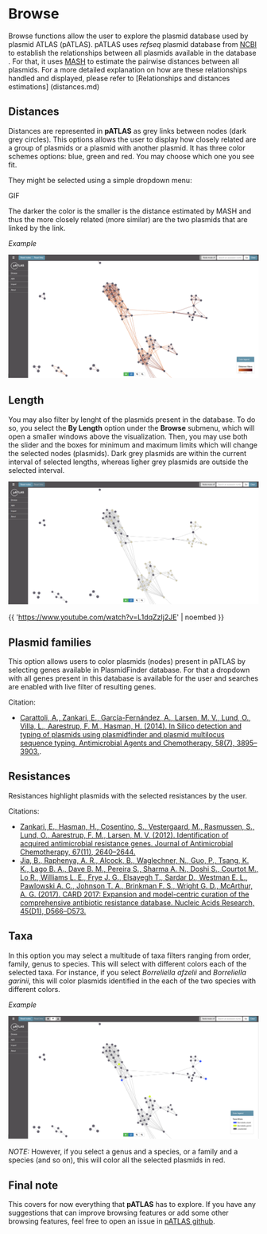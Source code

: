 # Browse

Browse functions allow the user to explore the plasmid database used by 
plasmid ATLAS (pATLAS). pATLAS uses _refseq_ plasmid database from [NCBI]() 
to establish the relationships between all plasmids available in the database
. For that, it uses [MASH]() to estimate the pairwise distances between all 
plasmids. For a more detailed explanation on how are these relationships 
handled and displayed, please refer to [Relationships and distances estimations]
(distances.md)

## Distances

Distances are represented in **pATLAS** as grey links between nodes (dark grey 
circles). This options allows the user to display how closely related are a 
group of plasmids or a plasmid with another plasmid. It has three color 
schemes options: blue, green and red. You may choose which one you see fit. 

They might be selected using a simple dropdown menu:

GIF

The darker the color is the smaller is the distance estimated by MASH and thus 
the more closely related (more similar) are the two plasmids that are linked 
by the link.

_Example_

![](gitbook/images/distance_result.png)

## Length

You may also filter by lenght of the plasmids present in the database. To do 
so, you select the **By Length** option under the **Browse** submenu, which 
will open a smaller windows above the visualization. Then, you may use both 
the slider and the boxes for minimum and maximum limits which will change the
 selected nodes (plasmids). Dark grey plasmids are within the current 
 interval of selected lengths, whereas ligher grey plasmids are outside the 
 selected interval.
 
 ![](gitbook/images/lenght_example.png)

{{ 'https://www.youtube.com/watch?v=L1dqZzIj2JE' | noembed }}

<!-- {% youtube src="https://www.youtube.com/watch?v=WaQ6oPKp9W4" %}{% endyoutube %} -->


## Plasmid families

This option allows users to color plasmids (nodes) present in pATLAS by
selecting genes available in PlasmidFinder database. For that a dropdown
with all genes present in this database is available for the user and
searches are enabled with live filter of resulting genes.

Citation:
* [Carattoli, A., Zankari, E., García-Fernández, A.,
Larsen, M. V., Lund, O., Villa, L., Aarestrup, F. M., Hasman, H.
(2014). In Silico detection and typing of plasmids using plasmidfinder and
plasmid multilocus sequence typing. Antimicrobial Agents and Chemotherapy,
58(7), 3895–3903.](https://doi.org/10.1128/AAC.02412-14).

## Resistances

Resistances highlight plasmids with the selected resistances by the user.

Citations:
* [Zankari, E., Hasman, H., Cosentino, S., Vestergaard, M.,
Rasmussen, S., Lund, O., Aarestrup, F. M., Larsen, M. V. (2012).
Identification of acquired antimicrobial resistance genes. Journal of
Antimicrobial Chemotherapy, 67(11), 2640–2644.](https://doi.org/10.1093/jac/dks261)
* [Jia, B., Raphenya, A. R., Alcock, B., Waglechner, N., Guo, P.,
Tsang, K. K.,  Lago B. A., Dave B. M., Pereira S., Sharma A. N.,
Doshi S., Courtot M., Lo R., Williams L. E., Frye J. G., Elsayegh T.,
Sardar D., Westman E. L., Pawlowski A. C., Johnson T. A.,
Brinkman F. S., Wright G. D.,
 McArthur, A. G. (2017). CARD 2017: Expansion and
model-centric curation of the comprehensive antibiotic resistance
database. Nucleic Acids Research, 45(D1), D566–D573.](https://doi.org/10.1093/nar/gkw1004)

## Taxa

In this option you may select a multitude of taxa filters ranging from order,
 family, genus to species. This will select with different colors each of the
  selected taxa. For instance, if you select _Borreliella afzelii_ and 
  _Borreliella garinii_, this will color plasmids identified in the each 
  of the two species with different colors.
  
  _Example_
  
  ![](gitbook/images/taxa_sample.png)
  
  *NOTE:* However, if you select a genus and a species, or a family and a 
  species 
  (and so on), this will color all the selected plasmids in red.
  
## Final note

This covers for now everything that **pATLAS** has to explore. If you have 
any suggestions that can improve browsing features or add some other browsing
 features, feel free to open an issue in [pATLAS github]().